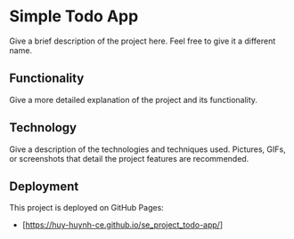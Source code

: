 # Simple Todo App

Give a brief description of the project here. Feel free to give it a different name.

## Functionality

Give a more detailed explanation of the project and its functionality.

## Technology

Give a description of the technologies and techniques used. Pictures, GIFs, or screenshots that detail the project features are recommended.

## Deployment

This project is deployed on GitHub Pages:

- [https://huy-huynh-ce.github.io/se_project_todo-app/]
